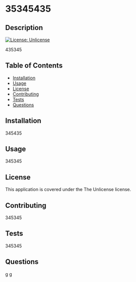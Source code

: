 # 35345435

  ## Description
  [![License: Unlicense](https://img.shields.io/badge/license-Unlicense-blue.svg?style=for-the-badge)](https://choosealicense.com/licenses/unlicense/)

  435345

## Table of Contents
* [Installation](#installation)
* [Usage](#usage)
* [License](#license)
* [Contributing](#contributing)
* [Tests](#tests)
* [Questions](#questions)

## Installation
345435

## Usage
345345

## License   
This application is covered under the The Unlicense license.

## Contributing
345345

## Tests
345345

## Questions
g
g


